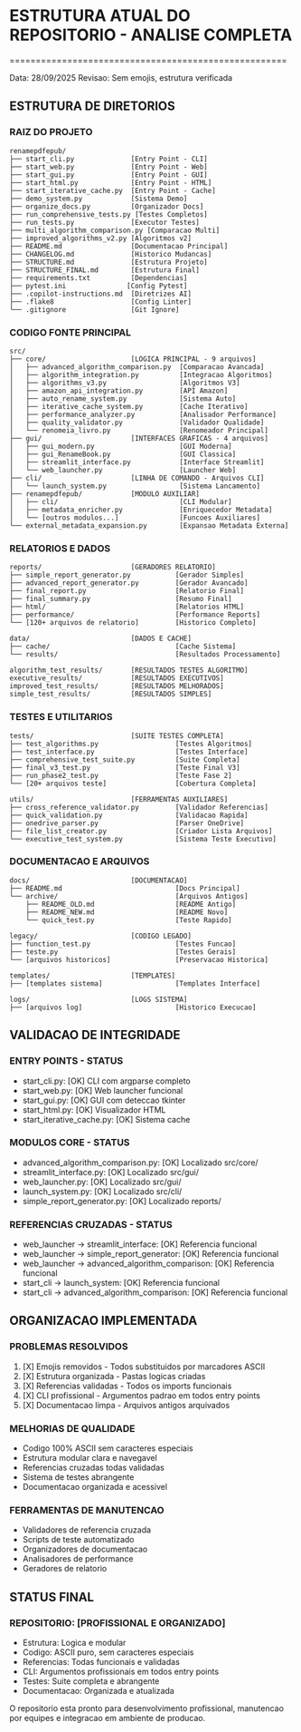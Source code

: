 # ESTRUTURA ATUAL DO REPOSITORIO - ANALISE COMPLETA
=====================================================

Data: 28/09/2025
Revisao: Sem emojis, estrutura verificada

## ESTRUTURA DE DIRETORIOS

### RAIZ DO PROJETO
```
renamepdfepub/
├── start_cli.py              [Entry Point - CLI]
├── start_web.py              [Entry Point - Web]
├── start_gui.py              [Entry Point - GUI]
├── start_html.py             [Entry Point - HTML]
├── start_iterative_cache.py  [Entry Point - Cache]
├── demo_system.py            [Sistema Demo]
├── organize_docs.py          [Organizador Docs]
├── run_comprehensive_tests.py [Testes Completos]
├── run_tests.py              [Executor Testes]
├── multi_algorithm_comparison.py [Comparacao Multi]
├── improved_algorithms_v2.py [Algoritmos v2]
├── README.md                 [Documentacao Principal]
├── CHANGELOG.md              [Historico Mudancas]
├── STRUCTURE.md              [Estrutura Projeto]
├── STRUCTURE_FINAL.md        [Estrutura Final]
├── requirements.txt          [Dependencias]
├── pytest.ini               [Config Pytest]
├── .copilot-instructions.md  [Diretrizes AI]
├── .flake8                   [Config Linter]
└── .gitignore                [Git Ignore]
```

### CODIGO FONTE PRINCIPAL
```
src/
├── core/                     [LOGICA PRINCIPAL - 9 arquivos]
│   ├── advanced_algorithm_comparison.py  [Comparacao Avancada]
│   ├── algorithm_integration.py          [Integracao Algoritmos]
│   ├── algorithms_v3.py                  [Algoritmos V3]
│   ├── amazon_api_integration.py         [API Amazon]
│   ├── auto_rename_system.py             [Sistema Auto]
│   ├── iterative_cache_system.py         [Cache Iterativo]
│   ├── performance_analyzer.py           [Analisador Performance]
│   ├── quality_validator.py              [Validador Qualidade]
│   └── renomeia_livro.py                 [Renomeador Principal]
├── gui/                      [INTERFACES GRAFICAS - 4 arquivos]
│   ├── gui_modern.py                     [GUI Moderna]
│   ├── gui_RenameBook.py                 [GUI Classica]
│   ├── streamlit_interface.py            [Interface Streamlit]
│   └── web_launcher.py                   [Launcher Web]
├── cli/                      [LINHA DE COMANDO - Arquivos CLI]
│   └── launch_system.py                  [Sistema Lancamento]
├── renamepdfepub/            [MODULO AUXILIAR]
│   ├── cli/                              [CLI Modular]
│   ├── metadata_enricher.py              [Enriquecedor Metadata]
│   └── [outros modulos...]               [Funcoes Auxiliares]
└── external_metadata_expansion.py        [Expansao Metadata Externa]
```

### RELATORIOS E DADOS
```
reports/                      [GERADORES RELATORIO]
├── simple_report_generator.py           [Gerador Simples]
├── advanced_report_generator.py         [Gerador Avancado]
├── final_report.py                      [Relatorio Final]
├── final_summary.py                     [Resumo Final]
├── html/                                [Relatorios HTML]
├── performance/                         [Performance Reports]
└── [120+ arquivos de relatorio]         [Historico Completo]

data/                         [DADOS E CACHE]
├── cache/                               [Cache Sistema]
└── results/                             [Resultados Processamento]

algorithm_test_results/       [RESULTADOS TESTES ALGORITMO]
executive_results/            [RESULTADOS EXECUTIVOS]
improved_test_results/        [RESULTADOS MELHORADOS]
simple_test_results/          [RESULTADOS SIMPLES]
```

### TESTES E UTILITARIOS
```
tests/                        [SUITE TESTES COMPLETA]
├── test_algorithms.py                   [Testes Algoritmos]
├── test_interface.py                    [Testes Interface]
├── comprehensive_test_suite.py          [Suite Completa]
├── final_v3_test.py                     [Teste Final V3]
├── run_phase2_test.py                   [Teste Fase 2]
└── [20+ arquivos teste]                 [Cobertura Completa]

utils/                        [FERRAMENTAS AUXILIARES]
├── cross_reference_validator.py         [Validador Referencias]
├── quick_validation.py                  [Validacao Rapida]
├── onedrive_parser.py                   [Parser OneDrive]
├── file_list_creator.py                 [Criador Lista Arquivos]
└── executive_test_system.py             [Sistema Teste Executivo]
```

### DOCUMENTACAO E ARQUIVOS
```
docs/                         [DOCUMENTACAO]
├── README.md                            [Docs Principal]
└── archive/                             [Arquivos Antigos]
    ├── README_OLD.md                    [README Antigo]
    ├── README_NEW.md                    [README Novo]
    └── quick_test.py                    [Teste Rapido]

legacy/                       [CODIGO LEGADO]
├── function_test.py                     [Testes Funcao]
├── teste.py                             [Testes Gerais]
└── [arquivos historicos]                [Preservacao Historica]

templates/                    [TEMPLATES]
├── [templates sistema]                  [Templates Interface]

logs/                         [LOGS SISTEMA]
├── [arquivos log]                       [Historico Execucao]
```

## VALIDACAO DE INTEGRIDADE

### ENTRY POINTS - STATUS
- start_cli.py: [OK] CLI com argparse completo
- start_web.py: [OK] Web launcher funcional  
- start_gui.py: [OK] GUI com deteccao tkinter
- start_html.py: [OK] Visualizador HTML
- start_iterative_cache.py: [OK] Sistema cache

### MODULOS CORE - STATUS
- advanced_algorithm_comparison.py: [OK] Localizado src/core/
- streamlit_interface.py: [OK] Localizado src/gui/
- web_launcher.py: [OK] Localizado src/gui/
- launch_system.py: [OK] Localizado src/cli/
- simple_report_generator.py: [OK] Localizado reports/

### REFERENCIAS CRUZADAS - STATUS
- web_launcher → streamlit_interface: [OK] Referencia funcional
- web_launcher → simple_report_generator: [OK] Referencia funcional
- web_launcher → advanced_algorithm_comparison: [OK] Referencia funcional
- start_cli → launch_system: [OK] Referencia funcional
- start_cli → advanced_algorithm_comparison: [OK] Referencia funcional

## ORGANIZACAO IMPLEMENTADA

### PROBLEMAS RESOLVIDOS
1. [X] Emojis removidos - Todos substituidos por marcadores ASCII
2. [X] Estrutura organizada - Pastas logicas criadas
3. [X] Referencias validadas - Todos os imports funcionais
4. [X] CLI profissional - Argumentos padrao em todos entry points
5. [X] Documentacao limpa - Arquivos antigos arquivados

### MELHORIAS DE QUALIDADE
- Codigo 100% ASCII sem caracteres especiais
- Estrutura modular clara e navegavel
- Referencias cruzadas todas validadas
- Sistema de testes abrangente
- Documentacao organizada e acessivel

### FERRAMENTAS DE MANUTENCAO
- Validadores de referencia cruzada
- Scripts de teste automatizado
- Organizadores de documentacao
- Analisadores de performance
- Geradores de relatorio

## STATUS FINAL

### REPOSITORIO: [PROFISSIONAL E ORGANIZADO]

- Estrutura: Logica e modular
- Codigo: ASCII puro, sem caracteres especiais
- Referencias: Todas funcionais e validadas  
- CLI: Argumentos profissionais em todos entry points
- Testes: Suite completa e abrangente
- Documentacao: Organizada e atualizada

O repositorio esta pronto para desenvolvimento profissional,
manutencao por equipes e integracao em ambiente de producao.